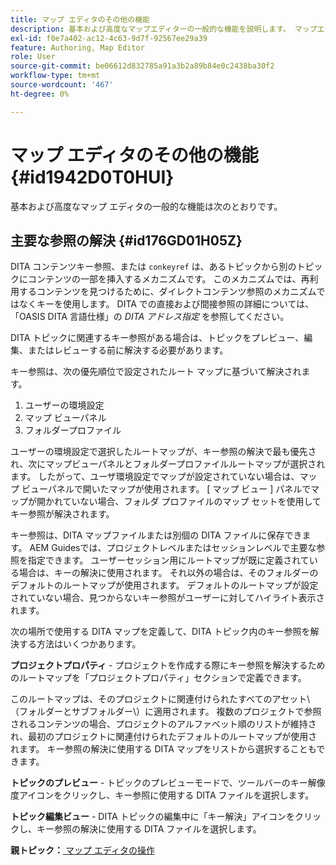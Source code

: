 ```yaml
---
title: マップ エディタのその他の機能
description: 基本および高度なマップエディターの一般的な機能を説明します。 マップエディターでキー参照を解決する方法を説明します。
exl-id: f0e7a402-ac12-4c63-9d7f-92567ee29a39
feature: Authoring, Map Editor
role: User
source-git-commit: be06612d832785a91a3b2a89b84e0c2438ba30f2
workflow-type: tm+mt
source-wordcount: '467'
ht-degree: 0%

---
```


# マップ エディタのその他の機能 {#id1942D0T0HUI}

基本および高度なマップ エディタの一般的な機能は次のとおりです。

## 主要な参照の解決 {#id176GD01H05Z}

DITA コンテンツキー参照、または `conkeyref` は、あるトピックから別のトピックにコンテンツの一部を挿入するメカニズムです。 このメカニズムでは、再利用するコンテンツを見つけるために、ダイレクトコンテンツ参照のメカニズムではなくキーを使用します。 DITA での直接および間接参照の詳細については、「OASIS DITA 言語仕様」の *DITA アドレス指定* を参照してください。

DITA トピックに関連するキー参照がある場合は、トピックをプレビュー、編集、またはレビューする前に解決する必要があります。

キー参照は、次の優先順位で設定されたルート マップに基づいて解決されます。

1. ユーザーの環境設定
1. マップ ビューパネル
1. フォルダープロファイル

ユーザーの環境設定で選択したルートマップが、キー参照の解決で最も優先され、次にマップビューパネルとフォルダープロファイルルートマップが選択されます。 したがって、ユーザ環境設定でマップが設定されていない場合は、マップ ビューパネルで開いたマップが使用されます。 [ マップ ビュー ] パネルでマップが開かれていない場合、フォルダ プロファイルのマップ セットを使用してキー参照が解決されます。

キー参照は、DITA マップファイルまたは別個の DITA ファイルに保存できます。 AEM Guidesでは、プロジェクトレベルまたはセッションレベルで主要な参照を指定できます。 ユーザーセッション用にルートマップが既に定義されている場合は、キーの解決に使用されます。 それ以外の場合は、そのフォルダーのデフォルトのルートマップが使用されます。 デフォルトのルートマップが設定されていない場合、見つからないキー参照がユーザーに対してハイライト表示されます。

次の場所で使用する DITA マップを定義して、DITA トピック内のキー参照を解決する方法はいくつかあります。

**プロジェクトプロパティ** - プロジェクトを作成する際にキー参照を解決するためのルートマップを「プロジェクトプロパティ」セクションで定義できます。

このルートマップは、そのプロジェクトに関連付けられたすべてのアセット\（フォルダーとサブフォルダー\）に適用されます。 複数のプロジェクトで参照されるコンテンツの場合、プロジェクトのアルファベット順のリストが維持され、最初のプロジェクトに関連付けられたデフォルトのルートマップが使用されます。 キー参照の解決に使用する DITA マップをリストから選択することもできます。

**トピックのプレビュー** - トピックのプレビューモードで、ツールバーのキー解像度アイコンをクリックし、キー参照に使用する DITA ファイルを選択します。

**トピック編集ビュー** - DITA トピックの編集中に「キー解決」アイコンをクリックし、キー参照の解決に使用する DITA ファイルを選択します。

**親トピック：**[ マップ エディタの操作 ](map-editor.md)
